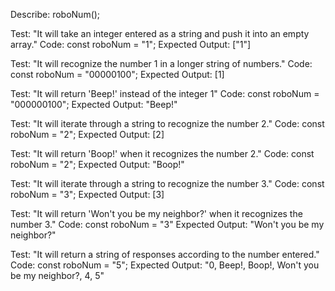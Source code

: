 Describe: roboNum();

Test: "It will take an integer entered as a string and push it into an empty array."
Code: const roboNum = "1";
Expected Output: ["1"]

Test: "It will recognize the number 1 in a longer string of numbers."
Code: const roboNum = "00000100";
Expected Output: [1]

Test: "It will return 'Beep!' instead of the integer 1"
Code: const roboNum = "000000100";
Expected Output: "Beep!"

Test: "It will iterate through a string to recognize the number 2."
Code: const roboNum = "2";
Expected Output: [2]

Test: "It will return 'Boop!' when it recognizes the number 2."
Code: const roboNum = "2";
Expected Output: "Boop!"

Test: "It will iterate through a string to recognize the number 3."
Code: const roboNum = "3";
Expected Output: [3]

Test: "It will return 'Won't you be my neighbor?' when it recognizes the number 3."
Code: const roboNum = "3"
Expected Output: "Won't you be my neighbor?"

Test: "It will return a string of responses according to the number entered."
Code: const roboNum = "5";
Expected Output: "0, Beep!, Boop!, Won't you be my neighbor?, 4, 5"